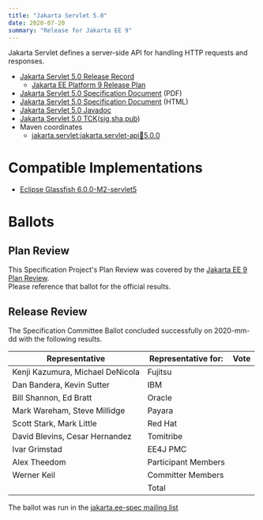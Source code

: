 ```yaml
---
title: "Jakarta Servlet 5.0"
date: 2020-07-20
summary: "Release for Jakarta EE 9"
---
```

Jakarta Servlet defines a server-side API for handling HTTP requests and responses.

* [Jakarta Servlet 5.0 Release Record](https://projects.eclipse.org/projects/ee4j.servlet/releases/5.0)
  * [Jakarta EE Platform 9 Release Plan](https://eclipse-ee4j.github.io/jakartaee-platform/jakartaee9/JakartaEE9ReleasePlan)
* [Jakarta Servlet 5.0 Specification Document](./servlet-spec-5.0.pdf) (PDF)
* [Jakarta Servlet 5.0 Specification Document](./servlet-spec-5.0.html) (HTML)
* [Jakarta Servlet 5.0 Javadoc](./apidocs)
* [Jakarta Servlet 5.0 TCK](https://download.eclipse.org/jakartaee/servlet/5.0/jakarta-servlet-tck-5.0.0.zip)([sig](https://download.eclipse.org/jakartaee/servlet/5.0/jakarta-servlet-tck-5.0.0.zip.sig),[sha](https://download.eclipse.org/jakartaee/servlet/5.0/jakarta-servlet-tck-5.0.0.zip.sha256),[pub](https://raw.githubusercontent.com/jakartaee/specification-committee/master/jakartaee-spec-committee.pub))
* Maven coordinates
  * [jakarta.servlet:jakarta.servlet-api:jar:5.0.0](https://search.maven.org/artifact/jakarta.servlet/jakarta.servlet-api/5.0.0/jar)


# Compatible Implementations

* [Eclipse Glassfish 6.0.0-M2-servlet5](https://github.com/eclipse-ee4j/glassfish/releases/tag/6.0.0-M2-servlet5)

# Ballots

## Plan Review

[//]: # (For Jakarta EE 9, the Platform Plan Review covered 95% of the Specification Projects.  For those Projects, just use the following statement in this Plan Review section:)

This Specification Project's Plan Review was covered by the [Jakarta EE 9 Plan Review](https://jakarta.ee/specifications/platform/9/).  
Please reference that ballot for the official results.

[//]: # (If your Project was required to do a standalone Plan Review...  You'll need to perform an official Plan Review ballot and record the results here.)

## Release Review

The Specification Committee Ballot concluded successfully on 2020-mm-dd with the following results.

| Representative                                 | Representative for: | Vote |
|------------------------------------------------|---------------------|------|
| Kenji Kazumura, Michael DeNicola               | Fujitsu             |      |
| Dan Bandera, Kevin Sutter                      | IBM                 |      |
| Bill Shannon, Ed Bratt                         | Oracle              |      |
| Mark Wareham, Steve Millidge                   | Payara              |      |
| Scott Stark, Mark Little                       | Red Hat             |      |
| David Blevins, Cesar Hernandez                 | Tomitribe           |      |
| Ivar Grimstad                                  | EE4J PMC            |      |
| Alex Theedom                                   | Participant Members |      |
| Werner Keil                                    | Committer Members   |      |
|                                                | Total               |      |

The ballot was run in the [jakarta.ee-spec mailing list]()

